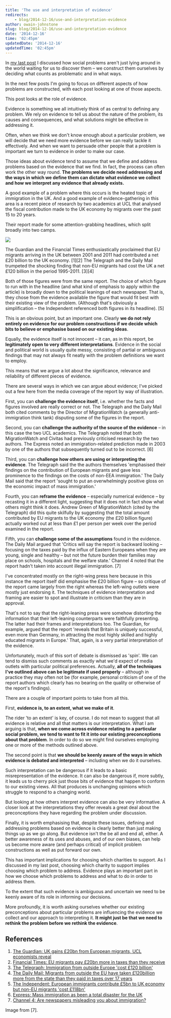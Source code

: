 ```yaml
---
title: 'The use and interpretation of evidence'
redirects:
    - blog/2014-12-16/use-and-interpretation-evidence
author: owain-johnstone
slug: blog/2014-12-16/use-and-interpretation-evidence
date: '2014-12-16'
time: '02:45pm'
updatedDate: '2014-12-16'
updatedTime: '02:45pm'
---
```

In [my last post](https://www.givingwhatwecan.org/blog/2014-11-18/problems-are-in-eye-beholder) I discussed how social problems aren't just lying around in the world waiting for us to discover them – we construct them ourselves by deciding what counts as problematic and in what ways.

In the next few posts I'm going to focus on different aspects of how problems are constructed, with each post looking at one of those aspects.

This post looks at the role of evidence.

Evidence is something we all intuitively think of as central to defining any problem. We rely on evidence to tell us about the nature of the problem, its causes and consequences, and what solutions might be effective in addressing it.

Often, when we think we don't know enough about a particular problem, we will decide that we need more evidence before we can really tackle it effectively. And when we want to persuade other people that a problem is important we turn to evidence in order to make our case.

Those ideas about evidence tend to assume that we define and address problems based on the evidence that we find. In fact, the process can often work the other way round. **The problems we decide need addressing and the ways in which we define them can dictate what evidence we collect and how we interpret any evidence that already exists.**

A good example of a problem where this occurs is the heated topic of immigration in the UK. And a good example of evidence-gathering in this area is a recent piece of research by two academics at UCL that analysed the fiscal contribution made to the UK economy by migrants over the past 15 to 20 years.

Their report made for some attention-grabbing headlines, which split broadly into two camps.

![](/images/uploads/google_drive.jpg)

The Guardian and the Financial Times enthusiastically proclaimed that EU migrants arriving in the UK between 2001 and 2011 had contributed a net £20 billion to the UK economy. [1][2] The Telegraph and the Daily Mail trumpeted the shocking finding that non-EU migrants had cost the UK a net £120 billion in the period 1995-2011\. [3][4]

Both of those figures were from the same report. The choice of which figure to run with in the headline (and what kind of emphasis to apply within the article) is broadly down to the political leanings of each newspaper. That is, they chose from the evidence available the figure that would fit best with their existing view of the problem. (Although that's obviously a simplification – the Independent referenced both figures in its headline). [5]

This is an obvious point, but an important one. Clearly **we do not rely entirely on evidence for our problem constructions if we decide which bits to believe or emphasise based on our existing ideas**.

Equally, the evidence itself is not innocent – it can, as in this report, be **legitimately open to very different interpretations**. Evidence in the social and political world is usually quite messy, consisting of partial or ambiguous findings that may not always fit neatly with the problem definitions we want to employ.

This means that we argue a lot about the significance, relevance and reliability of different pieces of evidence.

There are several ways in which we can argue about evidence; I've picked out a few here from the media coverage of the report by way of illustration.

First, you can **challenge the evidence itself**, i.e. whether the facts and figures involved are really correct or not. The Telegraph and the Daily Mail both cited comments by the Director of MigrationWatch (a generally anti-immigration think tank) disputing some of the figures in the report.

Second, you can **challenge the authority of the source of the evidence** – in this case the two UCL academics. The Telegraph noted that both MigrationWatch and Civitas had previously criticised research by the two authors. The Express noted an immigration-related prediction made in 2003 by one of the authors that subsequently turned out to be incorrect. [6]

Third, you can **challenge how others are using or interpreting the evidence**. The Telegraph said the the authors themselves 'emphasised their findings on the contribution of European migrants and gave less prominence to the findings on the costs of non-EEA immigration.' The Daily Mail said that the report 'sought to put an overwhelmingly positive gloss on the economic impact of mass immigration.'

Fourth, you can **reframe the evidence** – especially numerical evidence – by recasting it in a different light, suggesting that it does not in fact show what others might think it does. Andrew Green of MigrationWatch (cited by the Telegraph) did this quite skilfully by suggesting that the total amount contributed by EU migrants to the UK economy (the £20 billion figure) actually worked out at less than £1 per person per week over the period examined in the report.

Fifth, you can **challenge some of the assumptions** found in the evidence. The Daily Mail argued that 'Critics will say the report is backward looking – focusing on the taxes paid by the influx of Eastern Europeans when they are young, single and healthy – but not the future burden their families may place on schools, hospitals and the welfare state.' Channel 4 noted that the report hadn't taken into account illegal immigration. [7]

I've concentrated mostly on the right-wing press here because in this instance the report itself did emphasise the £20 billion figure – so critique of the report came largely from the right whereas the left-wing outlets were mostly just endorsing it. The techniques of evidence interpretation and framing are easier to spot and illustrate in criticism than they are in approval.

That's not to say that the right-leaning press were somehow distorting the information that their left-leaning counterparts were faithfully presenting. The latter had their frames and interpretations too. The Guardian, for example, argued that the report 'reveals that Britain is uniquely successful, even more than Germany, in attracting the most highly skilled and highly educated migrants in Europe.' That, again, is a very partial interpretation of the evidence.

Unfortunately, much of this sort of debate is dismissed as 'spin'. We can tend to dismiss such comments as exactly what we'd expect of media outlets with particular political preferences. Actually, **all of the techniques I've outlined above can be legitimate if used properly** – although in practice they may often not be (for example, personal criticism of one of the report authors which clearly has no bearing on the quality or otherwise of the report's findings).

There are a couple of important points to take from all this.

First, **evidence is, to an extent, what we make of it**.

The rider 'to an extent' is key, of course. I do not mean to suggest that all evidence is relative and all that matters is our interpretation. What I am arguing is that, **when we come across evidence relating to a particular social problem, we tend to want to fit it into our existing preconceptions about that problem**. In order to do so we might find ourselves employing one or more of the methods outlined above.

The second point is that **we should be keenly aware of the ways in which evidence is debated and interpreted** – including when we do it ourselves.

Such interpretation can be dangerous if it leads to a basic misrepresentation of the evidence. It can also be dangerous if, more subtly, it leads us to cherry pick just those bits of evidence that happen to conform to our existing views. All that produces is unchanging opinions which struggle to respond to a changing world.

But looking at how others interpret evidence can also be very informative. A closer look at the interpretations they offer reveals a great deal about the preconceptions they have regarding the problem under discussion.

Finally, it is worth emphasising that, despite these issues, defining and addressing problems based on evidence is clearly better than just making things up as we go along. But evidence isn't the be all and end all, either. A better awareness of its uses and abuses, and of our own biases, can help us become more aware (and perhaps critical) of implicit problem constructions as well as put forward our own.

This has important implications for choosing which charities to support. As I discussed in my last post, choosing which charity to support implies choosing which problem to address. Evidence plays an important part in how we choose which problems to address and what to do in order to address them.

To the extent that such evidence is ambiguous and uncertain we need to be keenly aware of its role in informing our decisions.

More profoundly, it is worth asking ourselves whether our existing preconceptions about particular problems are influencing the evidence we collect and our approach to interpreting it. **It might just be that we need to rethink the problem before we rethink the evidence**.

## References

1.  [The Guardian: UK gains £20bn from European migrants, UCL economists reveal](http://www.theguardian.com/uk-news/2014/nov/05/eu-migrants-uk-gains-20bn-ucl-study)
2.  [Financial Times: EU migrants pay £20bn more in taxes than they receive](http://www.ft.com/cms/s/0/c49043a8-6447-11e4-b219-00144feabdc0.html#axzz3LOKi7hyc)
3.  [The Telegraph: Immigration from outside Europe 'cost £120 billion'](http://www.telegraph.co.uk/news/uknews/immigration/11209234/Immigration-from-outside-Europe-cost-120-billion.html)
4.  [The Daily Mail: Migrants from outside the EU have taken £120billion more from the state than they paid in taxes over 17 years](http://www.dailymail.co.uk/news/article-2821151/Non-EU-migrants-State-costing-British-finances-120billion-1995.html)
5.  [The Independent: European immigrants contribute £5bn to UK economy but non-EU migrants 'cost £118bn'](http://www.independent.co.uk/news/uk/home-news/european-immigrants-contribute-5bn-to-uk-economy-but-noneu-migrants-cost-118bn-9840170.html)
6.  [Express: Mass immigration as been a total disaster for the UK](http://www.express.co.uk/comment/columnists/leo-mckinstry/532371/Leo-McKinstry-mass-immigration-disaster-UK)
7.  [Channel 4: Are newspapers misleading you about immigration?](http://www.channel4.com/news/immigration-migrants-economy-newspapers-mail-telegraph)

Image from [7].